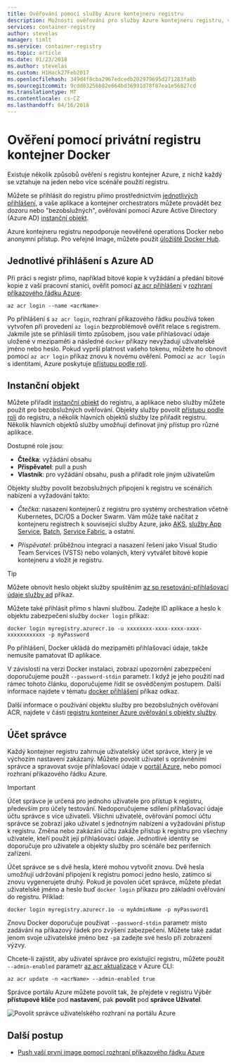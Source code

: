```yaml
---
title: Ověřování pomocí služby Azure kontejneru registru
description: Možnosti ověřování pro služby Azure kontejneru registru, včetně služby Azure Active Directory služby přihlášení objekty přímo a registru.
services: container-registry
author: stevelas
manager: timlt
ms.service: container-registry
ms.topic: article
ms.date: 01/23/2018
ms.author: stevelas
ms.custom: H1Hack27Feb2017
ms.openlocfilehash: 349d4f8cba2967edcedb202979695d271283fa8b
ms.sourcegitcommit: 9cdd83256b82e664bd36991d78f87ea1e56827cd
ms.translationtype: MT
ms.contentlocale: cs-CZ
ms.lasthandoff: 04/16/2018
---
```

# <a name="authenticate-with-a-private-docker-container-registry"></a>Ověření pomocí privátní registru kontejner Docker

Existuje několik způsobů ověření s registru kontejner Azure, z nichž každý se vztahuje na jeden nebo více scénáře použití registru.

Můžete se přihlásit do registru přímo prostřednictvím [jednotlivých přihlášení](#individual-login-with-azure-ad), a vaše aplikace a kontejner orchestrators můžete provádět bez dozoru nebo "bezobslužných", ověřování pomocí Azure Active Directory (Azure AD) [ instanční objekt](#service-principal).

Azure kontejneru registru nepodporuje neověřené operations Docker nebo anonymní přístup. Pro veřejné Image, můžete použít [úložiště Docker Hub](https://docs.docker.com/docker-hub/).

## <a name="individual-login-with-azure-ad"></a>Jednotlivé přihlášení s Azure AD

Při práci s registr přímo, například bitové kopie k vyžádání a předání bitové kopie z vaší pracovní stanici, ověřit pomocí [az acr přihlášení](/cli/azure/acr?view=azure-cli-latest#az_acr_login) v [rozhraní příkazového řádku Azure](/cli/azure/install-azure-cli):

```azurecli
az acr login --name <acrName>
```

Po přihlášení s `az acr login`, rozhraní příkazového řádku používá token vytvořen při provedení `az login` bezproblémově ověřit relace s registrem. Jakmile jste se přihlásili tímto způsobem, jsou vaše přihlašovací údaje uložené v mezipaměti a následné `docker` příkazy nevyžadují uživatelské jméno nebo heslo. Pokud vyprší platnost vašeho tokenu, můžete ho obnovit pomocí `az acr login` příkaz znovu k novému ověření. Pomocí `az acr login` s identitami, Azure poskytuje [přístupu podle rolí](../role-based-access-control/role-assignments-portal.md).

## <a name="service-principal"></a>Instanční objekt

Můžete přiřadit [instanční objekt](../active-directory/develop/active-directory-application-objects.md) do registru, a aplikace nebo služby můžete použít pro bezobslužných ověřování. Objekty služby povolit [přístupu podle rolí](../role-based-access-control/role-assignments-portal.md) do registru, a několik hlavních objektů služby lze přiřadit registru. Několik hlavních objektů služby umožňují definovat jiný přístup pro různé aplikace.

Dostupné role jsou:

  * **Čtečka**: vyžádání obsahu
  * **Přispěvatel**: pull a push
  * **Vlastník**: pro vyžádání obsahu, push a přiřadit role jiným uživatelům

Objekty služby povolit bezobslužných připojení k registru ve scénářích nabízení a vyžadování takto:

  * *Čtečka*: nasazení kontejnerů z registru pro systémy orchestration včetně Kubernetes, DC/OS a Docker Swarm. Vám může také načítat z kontejneru registrech k související služby Azure, jako [AKS](../aks/index.yml), [služby App Service](../app-service/index.yml), [Batch](../batch/index.yml), [Service Fabric](/azure/service-fabric/), a ostatní.

  * *Přispěvatel*: průběžnou integraci a nasazení řešení jako Visual Studio Team Services (VSTS) nebo volaných, který vytvářet bitové kopie kontejneru a vložit je registru.

> [!TIP]
> Můžete obnovit heslo objekt služby spuštěním [az sp resetování-přihlašovací údaje služby ad](/cli/azure/ad/sp?view=azure-cli-latest#az_ad_sp_reset_credentials) příkaz.
>

Můžete také přihlásit přímo s hlavní službou. Zadejte ID aplikace a heslo k objektu zabezpečení služby `docker login` příkaz:

```
docker login myregistry.azurecr.io -u xxxxxxxx-xxxx-xxxx-xxxx-xxxxxxxxxxxx -p myPassword
```

Po přihlášení, Docker ukládá do mezipaměti přihlašovací údaje, takže nemusíte pamatovat ID aplikace.

V závislosti na verzi Docker instalaci, zobrazí upozornění zabezpečení doporučujeme použít `--password-stdin` parametr. I když je jeho použití nad rámec tohoto článku, doporučujeme řídit se osvědčeným postupem. Další informace najdete v tématu [docker přihlášení](https://docs.docker.com/engine/reference/commandline/login/) příkaz odkaz.

Další informace o používání objektu služby pro bezobslužných ověřování ACR, najdete v části [registru kontejner Azure ověřování s objekty služby](container-registry-auth-service-principal.md).

## <a name="admin-account"></a>Účet správce

Každý kontejner registru zahrnuje uživatelský účet správce, který je ve výchozím nastavení zakázaný. Můžete povolit uživatel s oprávněními správce a spravovat svoje přihlašovací údaje v [portál Azure](container-registry-get-started-portal.md#create-a-container-registry), nebo pomocí rozhraní příkazového řádku Azure.

> [!IMPORTANT]
> Účet správce je určená pro jednoho uživatele pro přístup k registru, především pro účely testování. Nedoporučujeme sdílení přihlašovací údaje účtu správce s více uživateli. Všichni uživatelé, ověřování pomocí účtu správce se zobrazí jako uživatel s jednotným nabízení a vyžadování přístup k registru. Změna nebo zakázání účtu zakáže přístup k registru pro všechny uživatele, kteří použít její přihlašovací údaje. Jednotlivé identity se doporučuje pro uživatele a objekty služby pro scénáře bez periferních zařízení.
>

Účet správce se s dvě hesla, které mohou vytvořit znovu. Dvě hesla umožňují udržování připojení k registru pomocí jedno heslo, zatímco si znovu vygenerujete druhý. Pokud je povolen účet správce, můžete předat uživatelské jméno a heslo buď `docker login` příkazu pro základní ověřování do registru. Příklad:

```
docker login myregistry.azurecr.io -u myAdminName -p myPassword1
```

Znovu Docker doporučuje používat `--password-stdin` parametr místo zadávání na příkazový řádek pro zvýšení zabezpečení. Můžete také zadat jenom svoje uživatelské jméno bez `-p`a zadejte své heslo při zobrazení výzvy.

Chcete-li zajistit, aby uživatel správce pro existující registru, můžete použít `--admin-enabled` parametr [az acr aktualizace](/cli/azure/acr?view=azure-cli-latest#az_acr_update) v Azure CLI:

```azurecli
az acr update -n <acrName> --admin-enabled true
```

Správce portálu Azure můžete povolit tak, že přejdete v registru Výběr **přístupové klíče** pod **nastavení**, pak **povolit** pod **správce Uživatel**.

![Povolit správce uživatelského rozhraní na portálu Azure][auth-portal-01]

## <a name="next-steps"></a>Další postup

* [Push vaší první image pomocí rozhraní příkazového řádku Azure](container-registry-get-started-azure-cli.md)

<!-- IMAGES -->
[auth-portal-01]: ./media/container-registry-authentication/auth-portal-01.png
